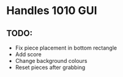 # Handles 1010 GUI

## TODO:
- Fix piece placement in bottom rectangle
- Add score
- Change background colours
- Reset pieces after grabbing
